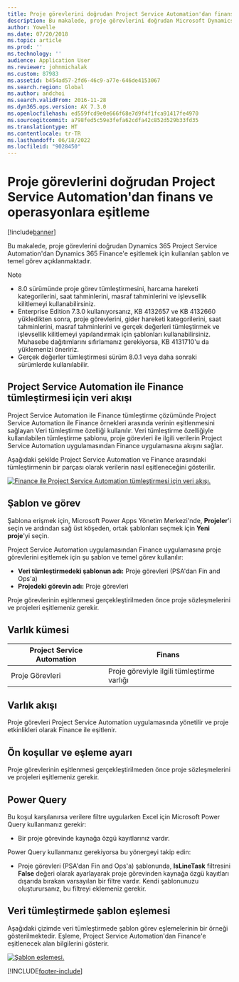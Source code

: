 ```yaml
---
title: Proje görevlerini doğrudan Project Service Automation'dan finans ve operasyonlara eşitleme
description: Bu makalede, proje görevlerini doğrudan Microsoft Dynamics 365 Project Service Automation'dan Dynamics 365 Finance'e eşitlemek için kullanılan şablon ve temel görev açıklanmaktadır.
author: Yowelle
ms.date: 07/20/2018
ms.topic: article
ms.prod: ''
ms.technology: ''
audience: Application User
ms.reviewer: johnmichalak
ms.custom: 87983
ms.assetid: b454ad57-2fd6-46c9-a77e-646de4153067
ms.search.region: Global
ms.author: andchoi
ms.search.validFrom: 2016-11-28
ms.dyn365.ops.version: AX 7.3.0
ms.openlocfilehash: ed559fcd9e0e666f68e7d9f4f1fca91417fe4970
ms.sourcegitcommit: a798fed5c59e3fefa62cdfa42c852d529b33fd35
ms.translationtype: HT
ms.contentlocale: tr-TR
ms.lasthandoff: 06/18/2022
ms.locfileid: "9028450"
---
```

# <a name="synchronize-project-tasks-directly-from-project-service-automation-to-finance-and-operations"></a>Proje görevlerini doğrudan Project Service Automation'dan finans ve operasyonlara eşitleme

[!include[banner](../includes/banner.md)]

Bu makalede, proje görevlerini doğrudan Dynamics 365 Project Service Automation'dan Dynamics 365 Finance'e eşitlemek için kullanılan şablon ve temel görev açıklanmaktadır.

> [!NOTE]
> - 8.0 sürümünde proje görev tümleştirmesini, harcama hareketi kategorilerini, saat tahminlerini, masraf tahminlerini ve işlevsellik kilitlemeyi kullanabilirsiniz.
> - Enterprise Edition 7.3.0 kullanıyorsanız, KB 4132657 ve KB 4132660 yükledikten sonra, proje görevlerini, gider hareketi kategorilerini, saat tahminlerini, masraf tahminlerini ve gerçek değerleri tümleştirmek ve işlevsellik kilitlemeyi yapılandırmak için şablonları kullanabilirsiniz. Muhasebe dağıtımlarını sıfırlamanız gerekiyorsa, KB 4131710'u da yüklemenizi öneririz.
> - Gerçek değerler tümleştirmesi sürüm 8.0.1 veya daha sonraki sürümlerde kullanılabilir.

## <a name="data-flow-for-project-service-automation-to-finance"></a>Project Service Automation ile Finance tümleştirmesi için veri akışı

Project Service Automation ile Finance tümleştirme çözümünde Project Service Automation ile Finance örnekleri arasında verinin eşitlenmesini sağlayan Veri tümleştirme özelliği kullanılır. Veri tümleştirme özelliğiyle kullanılabilen tümleştirme şablonu, proje görevleri ile ilgili verilerin Project Service Automation uygulamasından Finance uygulamasına akışını sağlar.

Aşağıdaki şekilde Project Service Automation ve Finance arasındaki tümleştirmenin bir parçası olarak verilerin nasıl eşitleneceğini gösterilir.

[![Finance ile Project Service Automation tümleştirmesi için veri akışı.](./media/ProjectTasksFlow.png)](./media/ProjectTasksFlow.png)

## <a name="template-and-task"></a>Şablon ve görev

Şablona erişmek için, Microsoft Power Apps Yönetim Merkezi'nde, **Projeler**'i seçin ve ardından sağ üst köşeden, ortak şablonları seçmek için **Yeni proje**'yi seçin.

Project Service Automation uygulamasından Finance uygulamasına proje görevlerini eşitlemek için şu şablon ve temel görev kullanılır:

- **Veri tümleştirmedeki şablonun adı:** Proje görevleri (PSA'dan Fin and Ops'a)
- **Projedeki görevin adı:** Proje görevleri

Proje görevlerinin eşitlenmesi gerçekleştirilmeden önce proje sözleşmelerini ve projeleri eşitlemeniz gerekir.

## <a name="entity-set"></a>Varlık kümesi

| Project Service Automation | Finans                             |
|----------------------------|-------------------------------------|
| Proje Görevleri              | Proje göreviyle ilgili tümleştirme varlığı |

## <a name="entity-flow"></a>Varlık akışı

Proje görevleri Project Service Automation uygulamasında yönetilir ve proje etkinlikleri olarak Finance ile eşitlenir.

## <a name="prerequisites-and-mapping-setup"></a>Ön koşullar ve eşleme ayarı

Proje görevlerinin eşitlenmesi gerçekleştirilmeden önce proje sözleşmelerini ve projeleri eşitlemeniz gerekir.

## <a name="power-query"></a>Power Query

Bu koşul karşılanırsa verilere filtre uygularken Excel için Microsoft Power Query kullanmanız gerekir:

- Bir proje görevinde kaynağa özgü kayıtlarınız vardır.

Power Query kullanmanız gerekiyorsa bu yönergeyi takip edin:

- Proje görevleri (PSA'dan Fin and Ops'a) şablonunda, **IsLineTask** filtresini **False** değeri olarak ayarlayarak proje görevinden kaynağa özgü kayıtları dışarıda bırakan varsayılan bir filtre vardır. Kendi şablonunuzu oluşturursanız, bu filtreyi eklemeniz gerekir.

## <a name="template-mapping-in-data-integration"></a>Veri tümleştirmede şablon eşlemesi

Aşağıdaki çizimde veri tümleştirmede şablon görev eşlemelerinin bir örneği gösterilmektedir. Eşleme, Project Service Automation'dan Finance'e eşitlenecek alan bilgilerini gösterir.

[![Şablon eşlemesi.](./media/ProjectTasksMapping.png)](./media/ProjectTasksMapping.png)


[!INCLUDE[footer-include](../includes/footer-banner.md)]